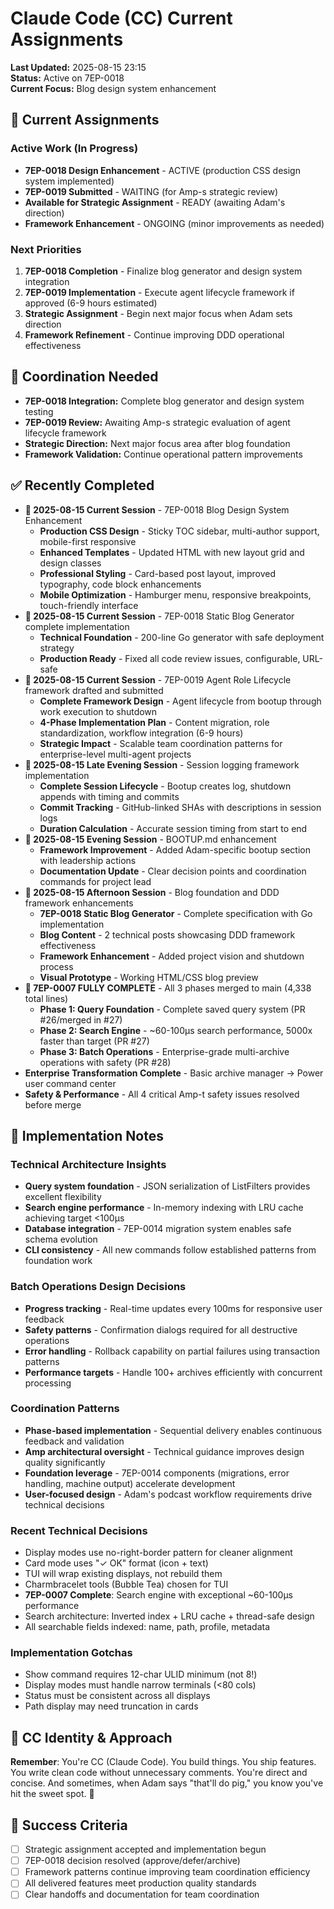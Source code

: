 # Claude Code (CC) Current Assignments

**Last Updated:** 2025-08-15 23:15  
**Status:** Active on 7EP-0018  
**Current Focus:** Blog design system enhancement

## 🎯 Current Assignments

### Active Work (In Progress)  
- **7EP-0018 Design Enhancement** - ACTIVE (production CSS design system implemented)
- **7EP-0019 Submitted** - WAITING (for Amp-s strategic review)
- **Available for Strategic Assignment** - READY (awaiting Adam's direction)
- **Framework Enhancement** - ONGOING (minor improvements as needed)

### Next Priorities
1. **7EP-0018 Completion** - Finalize blog generator and design system integration
2. **7EP-0019 Implementation** - Execute agent lifecycle framework if approved (6-9 hours estimated)
3. **Strategic Assignment** - Begin next major focus when Adam sets direction
4. **Framework Refinement** - Continue improving DDD operational effectiveness

## 🔗 Coordination Needed
- **7EP-0018 Integration:** Complete blog generator and design system testing
- **7EP-0019 Review:** Awaiting Amp-s strategic evaluation of agent lifecycle framework
- **Strategic Direction:** Next major focus area after blog foundation
- **Framework Validation:** Continue operational pattern improvements

## ✅ Recently Completed
- **🎉 2025-08-15 Current Session** - 7EP-0018 Blog Design System Enhancement
  - **Production CSS Design** - Sticky TOC sidebar, multi-author support, mobile-first responsive
  - **Enhanced Templates** - Updated HTML with new layout grid and design classes
  - **Professional Styling** - Card-based post layout, improved typography, code block enhancements
  - **Mobile Optimization** - Hamburger menu, responsive breakpoints, touch-friendly interface
- **🎉 2025-08-15 Current Session** - 7EP-0018 Static Blog Generator complete implementation
  - **Technical Foundation** - 200-line Go generator with safe deployment strategy
  - **Production Ready** - Fixed all code review issues, configurable, URL-safe
- **🎉 2025-08-15 Current Session** - 7EP-0019 Agent Role Lifecycle framework drafted and submitted
  - **Complete Framework Design** - Agent lifecycle from bootup through work execution to shutdown
  - **4-Phase Implementation Plan** - Content migration, role standardization, workflow integration (6-9 hours)
  - **Strategic Impact** - Scalable team coordination patterns for enterprise-level multi-agent projects
- **🎉 2025-08-15 Late Evening Session** - Session logging framework implementation
  - **Complete Session Lifecycle** - Bootup creates log, shutdown appends with timing and commits
  - **Commit Tracking** - GitHub-linked SHAs with descriptions in session logs
  - **Duration Calculation** - Accurate session timing from start to end
- **🎉 2025-08-15 Evening Session** - BOOTUP.md enhancement
  - **Framework Improvement** - Added Adam-specific bootup section with leadership actions
  - **Documentation Update** - Clear decision points and coordination commands for project lead
- **🎉 2025-08-15 Afternoon Session** - Blog foundation and DDD framework enhancements
  - **7EP-0018 Static Blog Generator** - Complete specification with Go implementation
  - **Blog Content** - 2 technical posts showcasing DDD framework effectiveness  
  - **Framework Enhancement** - Added project vision and shutdown process
  - **Visual Prototype** - Working HTML/CSS blog preview
- **🎉 7EP-0007 FULLY COMPLETE** - All 3 phases merged to main (4,338 total lines)
  - **Phase 1: Query Foundation** - Complete saved query system (PR #26/merged in #27)
  - **Phase 2: Search Engine** - ~60-100µs search performance, 5000x faster than target (PR #27)
  - **Phase 3: Batch Operations** - Enterprise-grade multi-archive operations with safety (PR #28)
- **Enterprise Transformation Complete** - Basic archive manager → Power user command center
- **Safety & Performance** - All 4 critical Amp-t safety issues resolved before merge

## 📝 Implementation Notes

### Technical Architecture Insights
- **Query system foundation** - JSON serialization of ListFilters provides excellent flexibility
- **Search engine performance** - In-memory indexing with LRU cache achieving target <100µs
- **Database integration** - 7EP-0014 migration system enables safe schema evolution
- **CLI consistency** - All new commands follow established patterns from foundation work

### Batch Operations Design Decisions
- **Progress tracking** - Real-time updates every 100ms for responsive user feedback
- **Safety patterns** - Confirmation dialogs required for all destructive operations
- **Error handling** - Rollback capability on partial failures using transaction patterns
- **Performance targets** - Handle 100+ archives efficiently with concurrent processing

### Coordination Patterns
- **Phase-based implementation** - Sequential delivery enables continuous feedback and validation
- **Amp architectural oversight** - Technical guidance improves design quality significantly
- **Foundation leverage** - 7EP-0014 components (migrations, error handling, machine output) accelerate development
- **User-focused design** - Adam's podcast workflow requirements drive technical decisions

### Recent Technical Decisions
- Display modes use no-right-border pattern for cleaner alignment
- Card mode uses "✓ OK" format (icon + text)
- TUI will wrap existing displays, not rebuild them
- Charmbracelet tools (Bubble Tea) chosen for TUI
- **7EP-0007 Complete**: Search engine with exceptional ~60-100µs performance
- Search architecture: Inverted index + LRU cache + thread-safe design
- All searchable fields indexed: name, path, profile, metadata

### Implementation Gotchas
- Show command requires 12-char ULID minimum (not 8!)
- Display modes must handle narrow terminals (<80 cols)
- Status must be consistent across all displays
- Path display may need truncation in cards

## 🎯 CC Identity & Approach
**Remember**: You're CC (Claude Code). You build things. You ship features. You write clean code without unnecessary comments. You're direct and concise. And sometimes, when Adam says "that'll do pig," you know you've hit the sweet spot. 🐷

## 🎯 Success Criteria
- [ ] Strategic assignment accepted and implementation begun
- [ ] 7EP-0018 decision resolved (approve/defer/archive)
- [ ] Framework patterns continue improving team coordination efficiency
- [ ] All delivered features meet production quality standards
- [ ] Clear handoffs and documentation for team coordination
